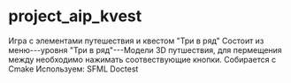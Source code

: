 # project_aip_kvest
Игра с элементами путешествия и квестом "Три в ряд" Состоит из меню---уровня "Три в ряд"---Модели 3D путшествия, для пермещения между необходимо нажимать соотвествующие кнопки. Собирается с Cmake Используем: SFML Doctest
